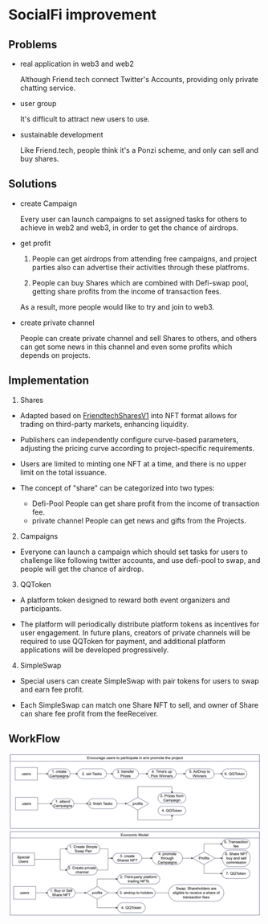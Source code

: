 # SocialFi improvement

## Problems

- real application in web3 and web2

  Although Friend.tech connect Twitter's Accounts, providing only private chatting service.

- user group

  It's difficult to attract new users to use.

- sustainable development

  Like Friend.tech, people think it's a Ponzi scheme, and only can sell and buy shares.

## Solutions

- create Campaign

  Every user can launch campaigns to set assigned tasks for others to achieve in web2 and web3, in order to get the chance of airdrops.

- get profit

  1. People can get airdrops from attending free campaigns, and project parties also can advertise their activities through these platfroms.

  2. People can buy Shares which are combined with Defi-swap pool, getting share profits from the income of transaction fees.

  As a result, more people would like to try and join to web3.

- create private channel

  People can create private channel and sell Shares to others, and others can get some news in this channel and even some profits which depends on projects.

## Implementation

1. Shares

- Adapted based on [FriendtechSharesV1](https://basescan.org/address/0xcf205808ed36593aa40a44f10c7f7c2f67d4a4d4#code) into NFT format allows for trading on third-party markets, enhancing liquidity.

- Publishers can independently configure curve-based parameters, adjusting the pricing curve according to project-specific requirements.

- Users are limited to minting one NFT at a time, and there is no upper limit on the total issuance.

- The concept of "share" can be categorized into two types:
  - Defi-Pool
    People can get share profit from the income of transaction fee.
  - private channel
    People can get news and gifts from the Projects.

2. Campaigns

- Everyone can launch a campaign which should set tasks for users to challenge like following twitter accounts, and use defi-pool to swap, and people will get the chance of airdrop.

3. QQToken

- A platform token designed to reward both event organizers and participants.

- The platform will periodically distribute platform tokens as incentives for user engagement. In future plans, creators of private channels will be required to use QQToken for payment, and additional platform applications will be developed progressively.

4. SimpleSwap

- Special users can create SimpleSwap with pair tokens for users to swap and earn fee profit.

- Each SimpleSwap can match one Share NFT to sell, and owner of Share can share fee profit from the feeReceiver.

## WorkFlow

![SocialFi workFLow](/pic/WorkFlow.png)
